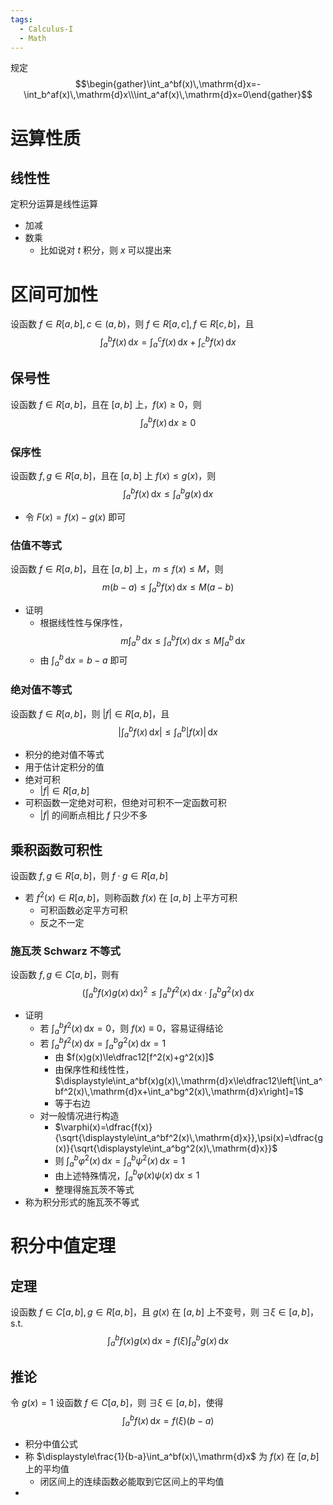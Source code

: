 ```yaml
---
tags:
  - Calculus-I
  - Math
---
```

规定$$\begin{gather}\int_a^bf(x)\,\mathrm{d}x=-\int_b^af(x)\,\mathrm{d}x\\\int_a^af(x)\,\mathrm{d}x=0\end{gather}$$
# 运算性质
## 线性性
定积分运算是线性运算
- 加减
- 数乘
	- 比如说对 $t$ 积分，则 $x$ 可以提出来
# 区间可加性
设函数 $f\in R[a,b],c\in(a,b)$，则 $f\in R[a,c],f\in R[c,b]$，且$$\int_a^bf(x)\,\mathrm{d}x=\int_a^cf(x)\,\mathrm{d}x+\int_c^bf(x)\,\mathrm{d}x$$
## 保号性
设函数 $f\in R[a,b]$，且在 $[a,b]$ 上，$f(x)\ge0$，则$$\int_a^bf(x)\,\mathrm{d}x\ge0$$
### 保序性
设函数 $f,g\in R[a,b]$，且在 $[a,b]$ 上 $f(x)\le g(x)$，则$$\int_a^bf(x)\,\mathrm{d}x\le\int_a^bg(x)\,\mathrm{d}x$$
- 令 $F(x)=f(x)-g(x)$ 即可
### 估值不等式
设函数 $f\in R[a,b]$，且在 $[a,b]$ 上，$m\le f(x)\le M$，则$$m(b-a)\le\int_a^bf(x)\,\mathrm{d}x\le M(a-b)$$
- 证明
	- 根据线性性与保序性，$$m\int_a^b\,\mathrm{d}x\le\int_a^bf(x)\,\mathrm{d}x\le M\int_a^b\,\mathrm{d}x$$
	- 由 $\displaystyle\int_a^b\,\mathrm{d}x=b-a$ 即可
### 绝对值不等式
设函数 $f\in R[a,b]$，则 $|f|\in R[a,b]$，且$$\left|\int_a^bf(x)\,\mathrm{d}x\right|\le\int_a^b|f(x)|\,\mathrm{d}x$$
- 积分的绝对值不等式
- 用于估计定积分的值
- 绝对可积
	- $|f|\in R[a,b]$
- 可积函数一定绝对可积，但绝对可积不一定函数可积
	- $|f|$ 的间断点相比 $f$ 只少不多
## 乘积函数可积性
设函数 $f,g\in R[a,b]$，则 $f\cdot g\in R[a,b]$
- 若 $f^2(x)\in R[a,b]$，则称函数 $f(x)$ 在 $[a,b]$ 上平方可积
	- 可积函数必定平方可积
	- 反之不一定
### 施瓦茨 Schwarz 不等式
设函数 $f,g\in C[a,b]$，则有$$\left(\int_a^bf(x)g(x)\,\mathrm{d}x\right)^2\le\int_a^bf^2(x)\,\mathrm{d}x\cdot\int_a^bg^2(x)\,\mathrm{d}x$$

- 证明
	- 若 $\displaystyle\int_a^bf^2(x)\,\mathrm{d}x=0$，则 $f(x)\equiv0$，容易证得结论
	- 若 $\displaystyle\int_a^bf^2(x)\,\mathrm{d}x=\int_a^bg^2(x)\,\mathrm{d}x=1$
		- 由 $f(x)g(x)\le\dfrac12[f^2(x)+g^2(x)]$
		- 由保序性和线性性，$\displaystyle\int_a^bf(x)g(x)\,\mathrm{d}x\le\dfrac12\left[\int_a^bf^2(x)\,\mathrm{d}x+\int_a^bg^2(x)\,\mathrm{d}x\right]=1$
		- 等于右边
	- 对一般情况进行构造
		- $\varphi(x)=\dfrac{f(x)}{\sqrt{\displaystyle\int_a^bf^2(x)\,\mathrm{d}x}},\psi(x)=\dfrac{g(x)}{\sqrt{\displaystyle\int_a^bg^2(x)\,\mathrm{d}x}}$
		- 则 $\displaystyle\int_a^b\varphi^2(x)\,\mathrm{d}x=\int_a^b\psi^2(x)\,\mathrm{d}x=1$
		- 由上述特殊情况，$\displaystyle\int_a^b\varphi(x)\psi(x)\,\mathrm{d}x\le1$
		- 整理得施瓦茨不等式
- 称为积分形式的施瓦茨不等式
# 积分中值定理
## 定理
设函数 $f\in C[a,b],g\in R[a,b]$，且 $g(x)$ 在 $[a,b]$ 上不变号，则 $\exists\xi\in[a,b]$，s.t.$$\int_a^bf(x)g(x)\,\mathrm{d}x=f(\xi)\int_a^bg(x)\,\mathrm{d}x$$
## 推论
令 $g(x)=1$
设函数 $f\in C[a,b]$，则 $\exists\xi\in[a,b]$，使得
$$\int_a^bf(x)\,\mathrm{d}x=f(\xi)(b-a)$$
- 积分中值公式
- 称 $\displaystyle\frac{1}{b-a}\int_a^bf(x)\,\mathrm{d}x$ 为 $f(x)$ 在 $[a,b]$ 上的平均值
	- 闭区间上的连续函数必能取到它区间上的平均值
- 